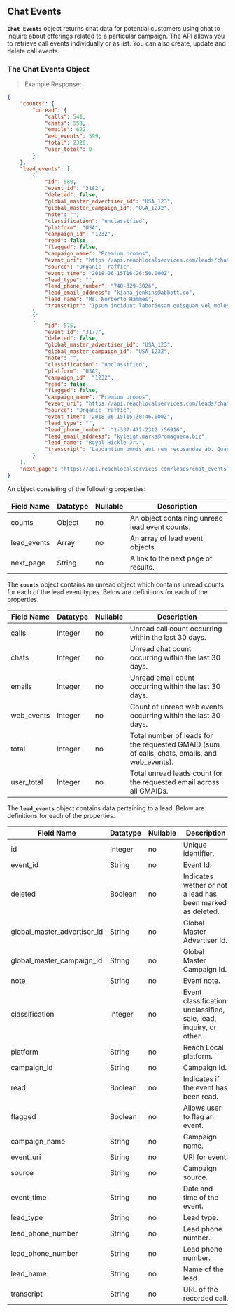 ## Chat Events
**`Chat Events`** object returns chat data for potential customers using chat to inquire about offerings related to a particular campaign. The API allows you to retrieve call events individually or as list. You can also create, update and delete call events.

### The Chat Events Object

> Example Response:

```json
{
    "counts": {
        "unread": {
            "calls": 541,
            "chats": 558,
            "emails": 622,
            "web_events": 599,
            "total": 2320,
            "user_total": 0
        }
    },
    "lead_events": [
        {
            "id": 580,
            "event_id": "3182",
            "deleted": false,
            "global_master_advertiser_id": "USA_123",
            "global_master_campaign_id": "USA_1232",
            "note": "",
            "classification": "unclassified",
            "platform": "USA",
            "campaign_id": "1232",
            "read": false,
            "flagged": false,
            "campaign_name": "Premium promos",
            "event_uri": "https://api.reachlocalservices.com/leads/chat_events/580",
            "source": "Organic Traffic",
            "event_time": "2018-06-15T16:26:50.000Z",
            "lead_type": "",
            "lead_phone_number": "740-329-3026",
            "lead_email_address": "kiana_jenkins@abbott.co",
            "lead_name": "Ms. Norberto Hammes",
            "transcript": "Ipsum incidunt laboriosam quisquam vel molestiae. Accusantium consectetur quos. Aut voluptatem cupiditate. Rerum ipsa ipsam."
        },
        {
            "id": 575,
            "event_id": "3177",
            "deleted": false,
            "global_master_advertiser_id": "USA_123",
            "global_master_campaign_id": "USA_1232",
            "note": "",
            "classification": "unclassified",
            "platform": "USA",
            "campaign_id": "1232",
            "read": false,
            "flagged": false,
            "campaign_name": "Premium promos",
            "event_uri": "https://api.reachlocalservices.com/leads/chat_events/575",
            "source": "Organic Traffic",
            "event_time": "2018-06-15T15:30:46.000Z",
            "lead_type": "",
            "lead_phone_number": "1-337-472-2312 x56916",
            "lead_email_address": "kyleigh.marks@romaguera.biz",
            "lead_name": "Royal Hickle Jr.",
            "transcript": "Laudantium omnis aut rem recusandae ab. Quasi culpa aspernatur itaque ut quisquam quidem placeat. Suscipit et facere minus vel. Cumque libero ut. Ut rem et beatae perspiciatis omnis."
        }
    ],
    "next_page": "https://api.reachlocalservices.com/leads/chat_events?global_master_advertiser_id=USA_123&per_page=50&last_event_seen=2018-06-13 02:19:5122&show_deleted=false"
}
```

An object consisting of the following properties:

Field Name | Datatype | Nullable | Description
---------- | -------- | -------- | -----------
counts | Object | no | An object containing unread lead event counts.
lead_events | Array | no | An array of lead event objects.
next_page | String | no | A link to the next page of results.

The **`counts`** object contains an unread object which contains unread counts for each of the lead event types. Below are definitions for each of the properties.

Field Name | Datatype | Nullable | Description
---------- | -------- | -------- | -----------
calls      | Integer  | no | Unread call count occurring within the last 30 days.
chats      | Integer  | no | Unread chat count occurring within the last 30 days.
emails     | Integer  | no | Unread email count occurring within the last 30 days.
web_events | Integer  | no | Count of unread web events occurring within the last 30 days.
total      | Integer  | no | Total number of leads for the requested GMAID (sum of calls, chats, emails, and web_events).
user_total | Integer  | no | Total unread leads count for the requested email across all GMAIDs.

The **`lead_events`** object contains data pertaining to a lead. Below are definitions for each of the properties.

Field Name | Datatype | Nullable | Description
---------- | -------- | -------- | -----------
id                          | Integer  | no | Unique identifier.
event_id                    | String   | no | Event Id.
deleted                     | Boolean  | no | Indicates wether or not a lead has been marked as deleted.
global_master_advertiser_id | String   | no | Global Master Advertiser Id.
global_master_campaign_id   | String   | no | Global Master Campaign Id.
note                        | String   | no | Event note.
classification              | Integer  | no | Event classification: unclassified, sale, lead, inquiry, or other.
platform                    | String   | no | Reach Local platform.
campaign_id                 | String   | no | Campaign Id.
read                        | Boolean  | no | Indicates if the event has been read.
flagged                     | Boolean  | no | Allows user to flag an event.
campaign_name               | String   | no | Campaign name.
event_uri                   | String   | no | URI for event.
source                      | String   | no | Campaign source.
event_time                  | String   | no | Date and time of the event.
lead_type                   | String   | no | Lead type.
lead_phone_number           | String   | no | Lead phone number.
lead_phone_number           | String   | no | Lead phone number.
lead_name                   | String   | no | Name of the lead.
transcript                  | String   | no | URL of the recorded call.
